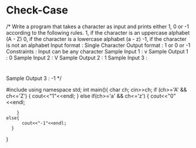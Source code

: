 # Check-Case
/* Write a program that takes a character as input and prints either 1, 0 or -1 according to the following rules.
1, if the character is an uppercase alphabet (A - Z)
0, if the character is a lowercase alphabet (a - z)
-1, if the character is not an alphabet
Input format :
Single Character
Output format :
1 or 0 or -1
Constraints :
Input can be any character
Sample Input 1 :
v
Sample Output 1 :
0
Sample Input 2 :
V
Sample Output 2 :
1
Sample Input 3 :
#
Sample Output 3 :
-1 */



#include <iostream>
using namespace std;
int main(){
    char ch;
    cin>>ch;
        if (ch>='A' && ch<='Z')
        {
            cout<<"1"<<endl;
        } 
      else if(ch>='a' && ch<='z')
        {
      	cout<<"0"<<endl;
        
        }
    else{
          cout<<"-1"<<endl;
      }
}

